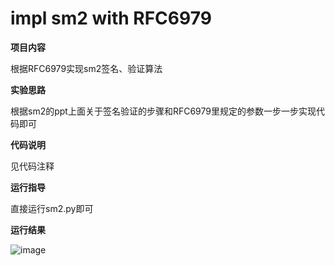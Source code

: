 # impl sm2 with RFC6979

**项目内容**

根据RFC6979实现sm2签名、验证算法

**实验思路**

根据sm2的ppt上面关于签名验证的步骤和RFC6979里规定的参数一步一步实现代码即可

**代码说明**

见代码注释

**运行指导**

直接运行sm2.py即可

**运行结果**

![image](https://user-images.githubusercontent.com/105548921/181587135-43e73e53-233a-480a-b3fc-3b50941dcb00.png)
